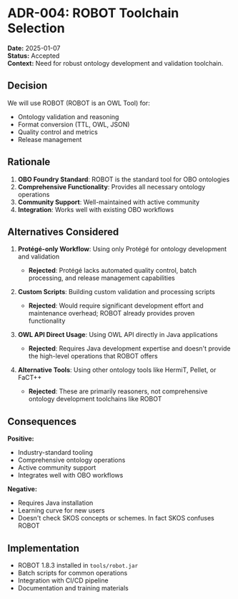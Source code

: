 # ADR-004: ROBOT Toolchain Selection

**Date:** 2025-01-07  
**Status:** Accepted  
**Context:** Need for robust ontology development and validation toolchain.

## Decision

We will use ROBOT (ROBOT is an OWL Tool) for:

- Ontology validation and reasoning
- Format conversion (TTL, OWL, JSON)
- Quality control and metrics
- Release management

## Rationale

1. **OBO Foundry Standard**: ROBOT is the standard tool for OBO ontologies
2. **Comprehensive Functionality**: Provides all necessary ontology operations
3. **Community Support**: Well-maintained with active community
4. **Integration**: Works well with existing OBO workflows

## Alternatives Considered

1. **Protégé-only Workflow**: Using only Protégé for ontology development and validation
   - **Rejected**: Protégé lacks automated quality control, batch processing, and release management capabilities
   
2. **Custom Scripts**: Building custom validation and processing scripts
   - **Rejected**: Would require significant development effort and maintenance overhead; ROBOT already provides proven functionality
   
3. **OWL API Direct Usage**: Using OWL API directly in Java applications
   - **Rejected**: Requires Java development expertise and doesn't provide the high-level operations that ROBOT offers
   
4. **Alternative Tools**: Using other ontology tools like HermiT, Pellet, or FaCT++
   - **Rejected**: These are primarily reasoners, not comprehensive ontology development toolchains like ROBOT

## Consequences

**Positive:**

- Industry-standard tooling
- Comprehensive ontology operations
- Active community support
- Integrates well with OBO workflows

**Negative:**

- Requires Java installation
- Learning curve for new users
- Doesn't check SKOS concepts or schemes. In fact SKOS confuses ROBOT

## Implementation

- ROBOT 1.8.3 installed in `tools/robot.jar`
- Batch scripts for common operations
- Integration with CI/CD pipeline
- Documentation and training materials
